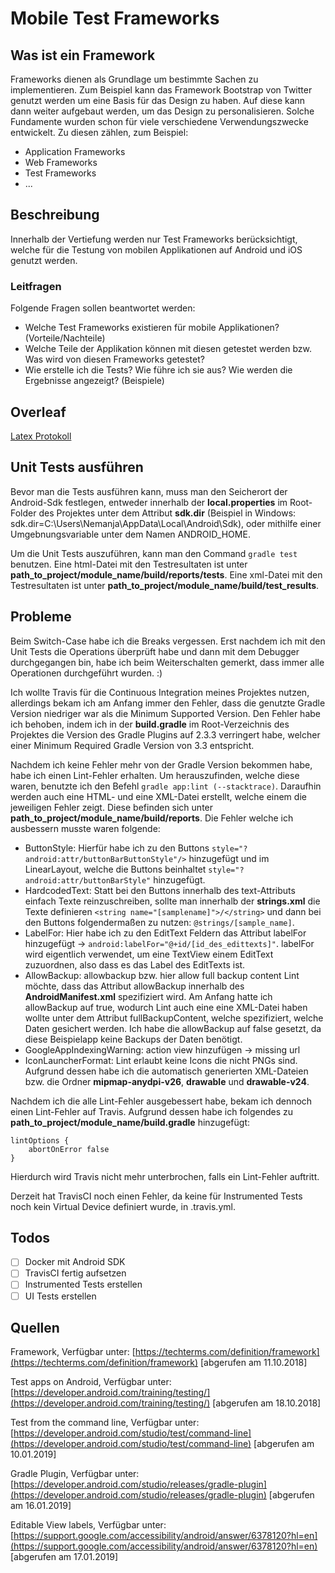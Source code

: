 # Mobile Test Frameworks

## Was ist ein Framework
Frameworks dienen als Grundlage um bestimmte Sachen zu implementieren. Zum Beispiel kann das Framework Bootstrap von Twitter genutzt werden um eine Basis für das Design zu haben. Auf diese kann dann weiter aufgebaut werden, um das Design zu personalisieren.
Solche Fundamente wurden schon für viele verschiedene Verwendungszwecke entwickelt. Zu diesen zählen, zum Beispiel:
* Application Frameworks
* Web Frameworks
* Test Frameworks
* ...

## Beschreibung
Innerhalb der Vertiefung werden nur Test Frameworks berücksichtigt, welche für die Testung von mobilen Applikationen auf Android und iOS genutzt werden.

### Leitfragen

Folgende Fragen sollen beantwortet werden:

* Welche Test Frameworks existieren für mobile Applikationen? (Vorteile/Nachteile)
* Welche Teile der Applikation können mit diesen getestet werden bzw. Was wird von diesen Frameworks getestet?
* Wie erstelle ich die Tests? Wie führe ich sie aus? Wie werden die Ergebnisse angezeigt? (Beispiele)

## Overleaf
[Latex Protokoll](https://www.overleaf.com/read/xzsmcybkbnvd)

## Unit Tests ausführen

Bevor man die Tests ausführen kann, muss man den Seicherort der Android-Sdk festlegen, entweder innerhalb der **local.properties** im Root-Folder des Projektes unter dem Attribut **sdk.dir** (Beispiel in Windows: sdk.dir=C\:\\Users\\Nemanja\\AppData\\Local\\Android\\Sdk), oder mithilfe einer Umgebnungsvariable unter dem Namen ANDROID_HOME.

Um die Unit Tests auszuführen, kann man den Command ```gradle test``` benutzen. Eine html-Datei mit den Testresultaten ist unter **path_to_project/module_name/build/reports/tests**. Eine xml-Datei mit den Testresultaten ist unter **path_to_project/module_name/build/test_results**.

## Probleme

Beim Switch-Case habe ich die Breaks vergessen. Erst nachdem ich mit den Unit Tests die Operations überprüft habe und dann mit dem Debugger durchgegangen bin, habe ich beim Weiterschalten gemerkt, dass immer alle Operationen durchgeführt wurden. :)

Ich wollte Travis für die Continuous Integration meines Projektes nutzen, allerdings bekam ich am Anfang immer den Fehler, dass die genutzte Gradle Version niedriger war als die Minimum Supported Version. Den Fehler habe ich behoben, indem ich in der **build.gradle** im Root-Verzeichnis des Projektes die Version des Gradle Plugins auf 2.3.3 verringert habe, welcher einer Minimum Required Gradle Version von 3.3 entspricht.

Nachdem ich keine Fehler mehr von der Gradle Version bekommen habe, habe ich einen Lint-Fehler erhalten. Um herauszufinden, welche diese waren, benutzte ich den Befehl ```gradle app:lint (--stacktrace)```. Daraufhin werden auch eine HTML- und eine XML-Datei erstellt, welche einem die jeweiligen Fehler zeigt. Diese befinden sich unter **path_to_project/module_name/build/reports**. Die Fehler welche ich ausbessern musste waren folgende:
* ButtonStyle: Hierfür habe ich zu den Buttons ```style="?android:attr/buttonBarButtonStyle"/>``` hinzugefügt und im LinearLayout, welche die Buttons beinhaltet ```style="?android:attr/buttonBarStyle"``` hinzugefügt.
* HardcodedText: Statt bei den Buttons innerhalb des text-Attributs einfach Texte reinzuschreiben, sollte man innerhalb der **strings.xml** die Texte definieren ```<string name="[samplename]">/</string>``` und dann bei den Buttons folgendermaßen zu nutzen: ```@strings/[sample_name]```.
* LabelFor: Hier habe ich zu den EditText Feldern das Attribut labelFor hinzugefügt -> ```android:labelFor="@+id/[id_des_edittexts]"```. labelFor wird eigentlich verwendet, um eine TextView einem EditText zuzuordnen, also dass es das Label des EditTexts ist.
* AllowBackup: allowbackup bzw. hier allow full backup content Lint möchte, dass das Attribut allowBackup innerhalb des **AndroidManifest.xml** spezifiziert wird. Am Anfang hatte ich allowBackup auf true, wodurch Lint auch eine eine XML-Datei haben wollte unter dem Attribut fullBackupContent, welche spezifiziert, welche Daten gesichert werden. Ich habe die allowBackup auf false gesetzt, da diese Beispielapp keine Backups der Daten benötigt.
* GoogleAppIndexingWarning: action view hinzufügen -> missing url
* IconLauncherFormat: Lint erlaubt keine Icons die nicht PNGs sind. Aufgrund dessen habe ich die automatisch generierten XML-Dateien bzw. die Ordner **mipmap-anydpi-v26**, **drawable** und **drawable-v24**.

Nachdem ich die alle Lint-Fehler ausgebessert habe, bekam ich dennoch einen Lint-Fehler auf Travis. Aufgrund dessen habe ich folgendes zu **path_to_project/module_name/build.gradle** hinzugefügt:
```
lintOptions {
	abortOnError false
}
```
Hierdurch wird Travis nicht mehr unterbrochen, falls ein Lint-Fehler auftritt.

Derzeit hat TravisCI noch einen Fehler, da keine für Instrumented Tests noch kein Virtual Device definiert wurde, in .travis.yml.

## Todos

* [ ] Docker mit Android SDK
* [ ] TravisCI fertig aufsetzen
* [ ] Instrumented Tests erstellen
* [ ] UI Tests erstellen

## Quellen
Framework, Verfügbar unter: [https://techterms.com/definition/framework](https://techterms.com/definition/framework) [abgerufen am 11.10.2018]

Test apps on Android, Verfügbar unter: [https://developer.android.com/training/testing/](https://developer.android.com/training/testing/) [abgerufen am 18.10.2018]


Test from the command line, Verfügbar unter: [https://developer.android.com/studio/test/command-line](https://developer.android.com/studio/test/command-line) [abgerufen am 10.01.2019]

Gradle Plugin, Verfügbar unter: [https://developer.android.com/studio/releases/gradle-plugin](https://developer.android.com/studio/releases/gradle-plugin) [abgerufen am 16.01.2019]

Editable View labels, Verfügbar unter: [https://support.google.com/accessibility/android/answer/6378120?hl=en](https://support.google.com/accessibility/android/answer/6378120?hl=en) [abgerufen am 17.01.2019]
